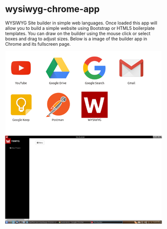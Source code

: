 # wysiwyg-chrome-app

WYSIWYG Site builder in simple web languages. Once loaded this app will allow you to build a simple website using Bootstrap or HTML5 boilerplate templates. You can draw on the builder using the mouse click or select boxes and drag to adjust sizes. Below is a image of the builder app in Chrome and its fullscreen page.

![Screenshot](/images/appscreen.png?raw=true "App Icon in Chrome")
![Screenshot](/images/appFull.png?raw=true "App window")